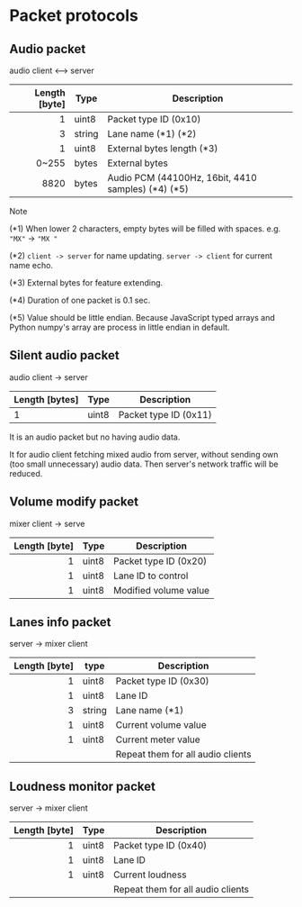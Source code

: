 # Packet protocols

## Audio packet

audio client <--> server

| Length [byte] | Type   | Description                                          |
| ------------: | ------ | ---------------------------------------------------- |
|             1 | uint8  | Packet type ID (0x10)                                |
|             3 | string | Lane name (\*1) (\*2)                                |
|             1 | uint8  | External bytes length (\*3)                          |
|         0~255 | bytes  | External bytes                                       |
|          8820 | bytes  | Audio PCM (44100Hz, 16bit, 4410 samples) (\*4) (\*5) |

> [!NOTE]
>
> (\*1) When lower 2 characters, empty bytes will be filled with spaces. e.g. `"MX"` -> `"MX "`
>
> (\*2) `client -> server` for name updating. `server -> client` for current name echo.
>
> (\*3) External bytes for feature extending.
>
> (\*4) Duration of one packet is 0.1 sec.
>
> (\*5) Value should be little endian. Because JavaScript typed arrays and Python numpy's array are process in little endian in default.

## Silent audio packet

audio client -> server

| Length [bytes] | Type  | Description           |
| -------------- | ----- | --------------------- |
| 1              | uint8 | Packet type ID (0x11) |

It is an audio packet but no having audio data.

It for audio client fetching mixed audio from server, without sending own (too small unnecessary) audio data. Then server's network traffic will be reduced.

## Volume modify packet

mixer client -> serve

| Length [byte] | Type  | Description           |
| ------------: | ----- | --------------------- |
|             1 | uint8 | Packet type ID (0x20) |
|             1 | uint8 | Lane ID to control    |
|             1 | uint8 | Modified volume value |

## Lanes info packet

server -> mixer client

| Length [byte] | type   | Description                       |
| ------------: | ------ | --------------------------------- |
|             1 | uint8  | Packet type ID (0x30)             |
|             1 | uint8  | Lane ID                           |
|             3 | string | Lane name (\*1)                   |
|             1 | uint8  | Current volume value              |
|             1 | uint8  | Current meter value               |
|               |        | Repeat them for all audio clients |

## Loudness monitor packet

server -> mixer client

| Length [byte] | Type  | Description                       |
| ------------: | ----- | --------------------------------- |
|             1 | uint8 | Packet type ID (0x40)             |
|             1 | uint8 | Lane ID                           |
|             1 | uint8 | Current loudness                  |
|               |       | Repeat them for all audio clients |
